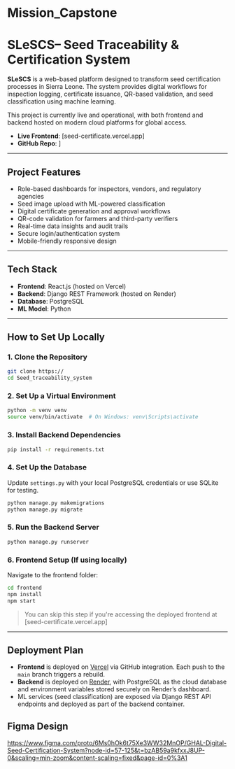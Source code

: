 # Mission_Capstone

# SLeSCS– Seed Traceability & Certification System

**SLeSCS** is a web-based platform designed to transform seed certification processes in Sierra Leone. The system provides digital workflows for inspection logging,
certificate issuance, QR-based validation, and seed classification using machine learning.

This project is currently live and operational, with both frontend and backend hosted on modern cloud platforms for global access.

- **Live Frontend**: [seed-certificate.vercel.app]
- **GitHub Repo**: ]

---

## Project Features

- Role-based dashboards for inspectors, vendors, and regulatory agencies  
- Seed image upload with ML-powered classification  
- Digital certificate generation and approval workflows  
- QR-code validation for farmers and third-party verifiers  
- Real-time data insights and audit trails  
- Secure login/authentication system  
- Mobile-friendly responsive design  

---

## Tech Stack

- **Frontend**: React.js (hosted on Vercel)  
- **Backend**: Django REST Framework (hosted on Render)  
- **Database**: PostgreSQL  
- **ML Model**: Python 

---

## How to Set Up Locally

### 1. Clone the Repository

```bash
git clone https://
cd Seed_traceability_system
````

### 2. Set Up a Virtual Environment

```bash
python -m venv venv
source venv/bin/activate  # On Windows: venv\Scripts\activate
```

### 3. Install Backend Dependencies

```bash
pip install -r requirements.txt
```

### 4. Set Up the Database

Update `settings.py` with your local PostgreSQL credentials or use SQLite for testing.

```bash
python manage.py makemigrations
python manage.py migrate
```

### 5. Run the Backend Server

```bash
python manage.py runserver
```

### 6. Frontend Setup (If using locally)

Navigate to the frontend folder:

```bash
cd frontend
npm install
npm start
```

> You can skip this step if you're accessing the deployed frontend at [seed-certificate.vercel.app]

---

## Deployment Plan

* **Frontend** is deployed on [Vercel](https://vercel.com) via GitHub integration. Each push to the `main` branch triggers a rebuild.
* **Backend** is deployed on [Render](https://render.com), with PostgreSQL as the cloud database and environment variables stored securely on Render’s dashboard.
* ML services (seed classification) are exposed via Django REST API endpoints and deployed as part of the backend container.

## Figma Design

https://www.figma.com/proto/6Ms0hOk6t75Xe3WW32MnOP/GHAL-Digital-Seed-Certification-System?node-id=57-125&t=bzAB59a9kfxxJ8UP-0&scaling=min-zoom&content-scaling=fixed&page-id=0%3A1

## 
